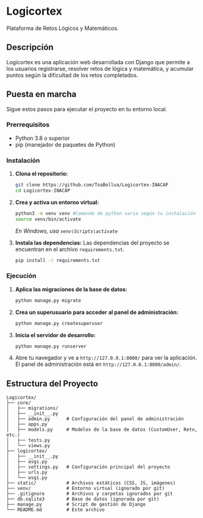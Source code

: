 # Logicortex

Plataforma de Retos Lógicos y Matemáticos.

## Descripción

Logicortex es una aplicación web desarrollada con Django que permite a los usuarios registrarse, resolver retos de lógica y matemática, y acumular puntos según la dificultad de los retos completados.

## Puesta en marcha

Sigue estos pasos para ejecutar el proyecto en tu entorno local.

### Prerrequisitos

- Python 3.8 o superior
- pip (manejador de paquetes de Python)

### Instalación

1.  **Clona el repositorio:**
    ```bash
    git clone https://github.com/ToaBollua/Logicortex-INACAP
    cd Logicortex-INACAP
    ```

2.  **Crea y activa un entorno virtual:**
    ```bash
    python3 -m venv venv #Comando de python varia según tu instalación 
    source venv/bin/activate
    ```
    *En Windows, usa `venv\Scripts\activate`*

3.  **Instala las dependencias:**
    Las dependencias del proyecto se encuentran en el archivo `requirements.txt`.
    ```bash
    pip install -r requirements.txt
    ```

### Ejecución

1.  **Aplica las migraciones de la base de datos:**
    ```bash
    python manage.py migrate
    ```

2.  **Crea un superusuario para acceder al panel de administración:**
    ```bash
    python manage.py createsuperuser
    ```

3.  **Inicia el servidor de desarrollo:**
    ```bash
    python manage.py runserver
    ```

4.  Abre tu navegador y ve a `http://127.0.0.1:8000/` para ver la aplicación. El panel de administración está en `http://127.0.0.1:8000/admin/`.

## Estructura del Proyecto

```
Logicortex/
├── core/
│   ├── migrations/
│   ├── __init__.py
│   ├── admin.py      # Configuración del panel de administración
│   ├── apps.py
│   ├── models.py     # Modelos de la base de datos (CustomUser, Reto, etc.)
│   ├── tests.py
│   └── views.py
├── logicortex/
│   ├── __init__.py
│   ├── asgi.py
│   ├── settings.py   # Configuración principal del proyecto
│   ├── urls.py
│   └── wsgi.py
├── static/           # Archivos estáticos (CSS, JS, imágenes)
├── venv/             # Entorno virtual (ignorado por git)
├── .gitignore        # Archivos y carpetas ignorados por git
├── db.sqlite3        # Base de datos (ignorada por git)
├── manage.py         # Script de gestión de Django
└── README.md         # Este archivo
```
